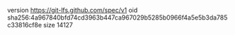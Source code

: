 version https://git-lfs.github.com/spec/v1
oid sha256:4a967840bfd74cd3963b447ca967029b5285b0966f4a5e5b3da785c33816cf8e
size 14127
